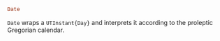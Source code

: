 ```julia
Date
```

`Date` wraps a `UTInstant{Day}` and interprets it according to the proleptic Gregorian calendar.

